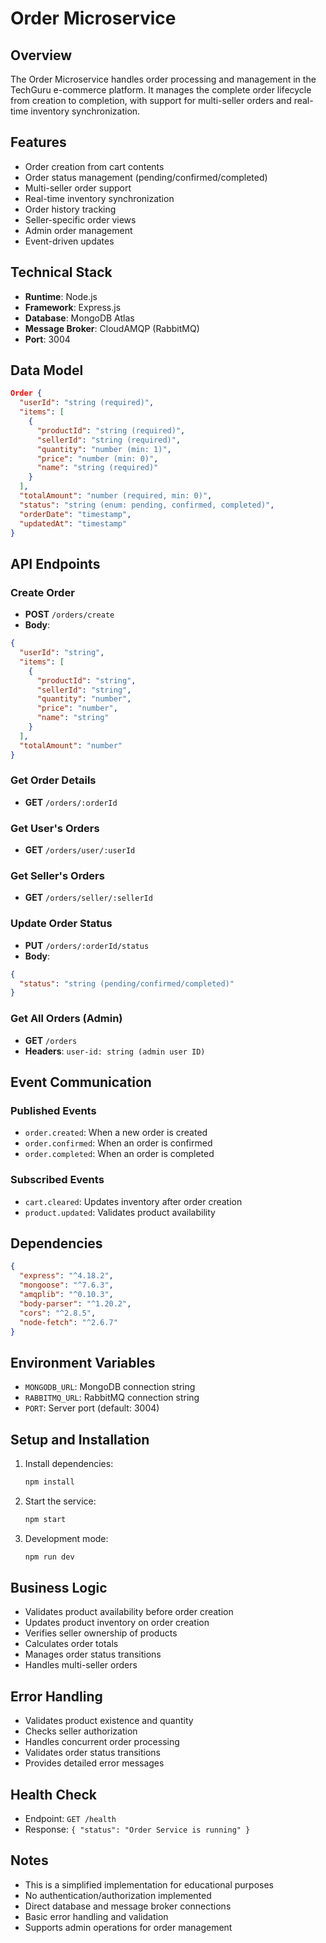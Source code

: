 # Order Microservice

## Overview
The Order Microservice handles order processing and management in the TechGuru e-commerce platform. It manages the complete order lifecycle from creation to completion, with support for multi-seller orders and real-time inventory synchronization.

## Features
- Order creation from cart contents
- Order status management (pending/confirmed/completed)
- Multi-seller order support
- Real-time inventory synchronization
- Order history tracking
- Seller-specific order views
- Admin order management
- Event-driven updates

## Technical Stack
- **Runtime**: Node.js
- **Framework**: Express.js
- **Database**: MongoDB Atlas
- **Message Broker**: CloudAMQP (RabbitMQ)
- **Port**: 3004

## Data Model
```json
Order {
  "userId": "string (required)",
  "items": [
    {
      "productId": "string (required)",
      "sellerId": "string (required)",
      "quantity": "number (min: 1)",
      "price": "number (min: 0)",
      "name": "string (required)"
    }
  ],
  "totalAmount": "number (required, min: 0)",
  "status": "string (enum: pending, confirmed, completed)",
  "orderDate": "timestamp",
  "updatedAt": "timestamp"
}
```

## API Endpoints

### Create Order
- **POST** `/orders/create`
- **Body**:
```json
{
  "userId": "string",
  "items": [
    {
      "productId": "string",
      "sellerId": "string",
      "quantity": "number",
      "price": "number",
      "name": "string"
    }
  ],
  "totalAmount": "number"
}
```

### Get Order Details
- **GET** `/orders/:orderId`

### Get User's Orders
- **GET** `/orders/user/:userId`

### Get Seller's Orders
- **GET** `/orders/seller/:sellerId`

### Update Order Status
- **PUT** `/orders/:orderId/status`
- **Body**:
```json
{
  "status": "string (pending/confirmed/completed)"
}
```

### Get All Orders (Admin)
- **GET** `/orders`
- **Headers**: `user-id: string (admin user ID)`

## Event Communication

### Published Events
- `order.created`: When a new order is created
- `order.confirmed`: When an order is confirmed
- `order.completed`: When an order is completed

### Subscribed Events
- `cart.cleared`: Updates inventory after order creation
- `product.updated`: Validates product availability

## Dependencies
```json
{
  "express": "^4.18.2",
  "mongoose": "^7.6.3",
  "amqplib": "^0.10.3",
  "body-parser": "^1.20.2",
  "cors": "^2.8.5",
  "node-fetch": "^2.6.7"
}
```

## Environment Variables
- `MONGODB_URL`: MongoDB connection string
- `RABBITMQ_URL`: RabbitMQ connection string
- `PORT`: Server port (default: 3004)

## Setup and Installation
1. Install dependencies:
   ```bash
   npm install
   ```

2. Start the service:
   ```bash
   npm start
   ```

3. Development mode:
   ```bash
   npm run dev
   ```

## Business Logic
- Validates product availability before order creation
- Updates product inventory on order creation
- Verifies seller ownership of products
- Calculates order totals
- Manages order status transitions
- Handles multi-seller orders

## Error Handling
- Validates product existence and quantity
- Checks seller authorization
- Handles concurrent order processing
- Validates order status transitions
- Provides detailed error messages

## Health Check
- Endpoint: `GET /health`
- Response: `{ "status": "Order Service is running" }`

## Notes
- This is a simplified implementation for educational purposes
- No authentication/authorization implemented
- Direct database and message broker connections
- Basic error handling and validation
- Supports admin operations for order management
